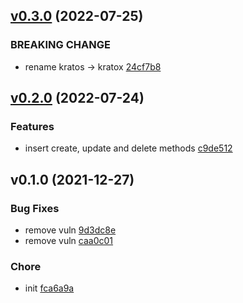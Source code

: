 
<a name="v0.3.0"></a>
## [v0.3.0](https://github.com/w6d-io/kratox/compare/v0.2.0...v0.3.0) (2022-07-25)

### BREAKING CHANGE

* rename kratos -> kratox [24cf7b8]("https://github.com/w6d-io/kratox/commit/24cf7b8cc69d822a4f970ba60e262b799e9d0b48")


<a name="v0.2.0"></a>
## [v0.2.0](https://github.com/w6d-io/kratox/compare/v0.1.0...v0.2.0) (2022-07-24)

### Features

* insert create, update and delete methods [c9de512]("https://github.com/w6d-io/kratox/commit/c9de5123bce87d0180736eb30b8e209d9d3d5dd1")


<a name="v0.1.0"></a>
## v0.1.0 (2021-12-27)

### Bug Fixes

* remove vuln [9d3dc8e]("https://github.com/w6d-io/kratox/commit/9d3dc8e6b9fa7d7691e1ca778e2ed5c72decaa63")
* remove vuln [caa0c01]("https://github.com/w6d-io/kratox/commit/caa0c011ac2d35da046f3264f4b71cf19ab26aa7")

### Chore

* init [fca6a9a]("https://github.com/w6d-io/kratox/commit/fca6a9ad3ff7e56e6adfda77fc3734379224ddfc")